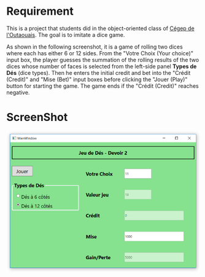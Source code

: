 # Requirement
This is a project that students did in the object-oriented class of [Cégep de l'Outaouais](http://www.cegepoutaouais.qc.ca/). The goal is to imitate a dice game. 

As shown in the following screenshot, it is a game of rolling two dices where each has either 6 or 12 sides. From the "Votre Choix (Your choice)" input box, the player guesses the summation of the rolling results of the two dices whose number of faces is selected from the left-side panel **Types de Dés** (dice types). Then he enters the initial credit and bet into the "Crédit (Credit)" and "Mise (Bet)" input boxes before clicking the "Jouer (Play)" button for starting the game. The game ends if the "Crédit (Credit)" reaches negative.


# ScreenShot

![alt text](JeuDeDes.png "Screenshot")
